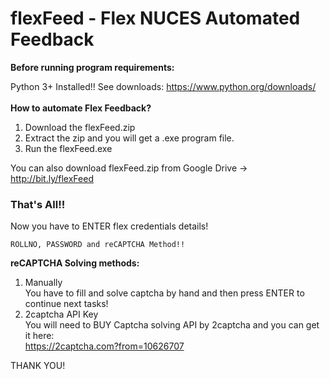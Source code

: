 # flexFeed - Flex NUCES Automated Feedback

<strong>Before running program requirements:</strong>

Python 3+ Installed!!
See downloads: https://www.python.org/downloads/
<br><br>
<strong>How to automate Flex Feedback?</strong>
1. Download the flexFeed.zip
2. Extract the zip and you will get a .exe program file.
3. Run the flexFeed.exe

You can also download flexFeed.zip from Google Drive -> http://bit.ly/flexFeed

<h3>That's All!!</h3>

Now you have to ENTER flex credentials details!

<code>ROLLNO, PASSWORD and reCAPTCHA Method!!</code>

<strong>reCAPTCHA Solving methods:</strong>
1. Manually
   <br> You have to fill and solve captcha by hand and then press ENTER to continue next tasks!
3. 2captcha API Key
  <br>You will need to BUY Captcha solving API by 2captcha and you can get it here: <br> https://2captcha.com?from=10626707
  
  
THANK YOU!

